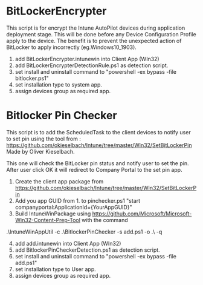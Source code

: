 # BitLockerEncrypter
 This script is for encrypt the Intune AutoPilot devices during application deployment stage.
 This will be done before any Device Configuration Profile apply to the device.
 The benefit is to prevent the unexpected action of BitLocker to apply incorrectly (eg.Windows10_1903).

1. add BitLockerEncrypter.intunewin into Client App (WIn32)
2. add BitLockerEncrypterDetectionRule.ps1 as detection script.
3. set install and uninstall command to "powershell -ex bypass -file bitlocker.ps1"
4. set installation type to system app.
5. assign devices group as required app.

# Bitlocker Pin Checker
This script is to add the ScheduledTask to the client devices to notify user to set pin using the tool from :
https://github.com/okieselbach/Intune/tree/master/Win32/SetBitLockerPin
Made by Oliver Kieselbach.

This one will check the BitLocker pin status and notify user to set the pin.
After user click OK it will redirect to Company Portal to the set pin app.

1. Create the client app package from https://github.com/okieselbach/Intune/tree/master/Win32/SetBitLockerPin
2. Add you app GUID from 1. to pinchecker.ps1 "start companyportal:ApplicationId={YourAppGUID}"
3. Build IntuneWinPackage using https://github.com/Microsoft/Microsoft-Win32-Content-Prep-Tool with the command

  .\IntuneWinAppUtil -c .\BitlockerPinChecker -s add.ps1 -o .\ -q

4. add add.intunewin into Client App (WIn32)
5. add BitlockerPinCheckerDetection.ps1 as detection script.
6. set install and uninstall command to "powershell -ex bypass -file add.ps1"
7. set installation type to User app.
8. assign devices group as required app.
